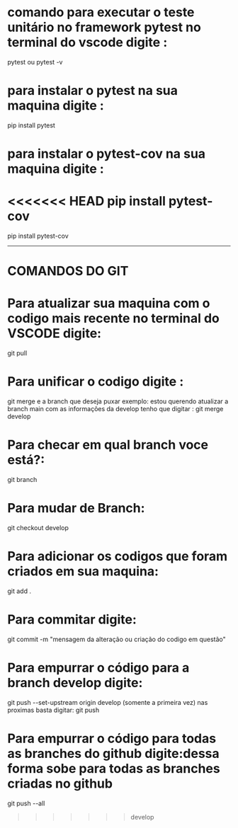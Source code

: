 # comando para executar o teste unitário no  framework pytest no terminal do vscode digite :
pytest 
ou 
pytest  -v

# para instalar o pytest na sua maquina digite :
pip install pytest 
 
 # para instalar o pytest-cov  na sua maquina digite :
<<<<<<< HEAD
 pip install pytest-cov  
=======
pip install pytest-cov  
____________________________________________________________________________________________
# COMANDOS DO GIT 
# Para atualizar sua maquina  com o codigo mais recente no terminal do VSCODE digite:
git pull
# Para unificar o codigo digite :
git merge e a branch que deseja puxar exemplo: estou querendo atualizar a branch main com as informações da develop tenho que digitar : git merge develop
# Para checar em qual branch voce está?:
git branch
# Para mudar de Branch:
git checkout develop
# Para adicionar os codigos que foram criados em sua maquina:
git add .
# Para commitar digite:
git commit -m "mensagem da alteração ou criação do codigo em questão"
# Para empurrar o código para a branch develop digite:
git push --set-upstream origin develop (somente a primeira vez)
nas proximas basta digitar: git push  
# Para empurrar o código para todas as branches do github digite:dessa forma sobe para todas as branches criadas no github
git push --all 
>>>>>>> develop
